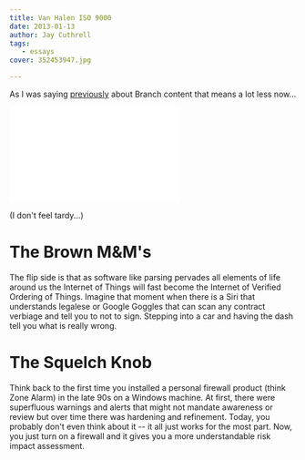 ```yaml
---
title: Van Halen ISO 9000
date: 2013-01-13
author: Jay Cuthrell
tags:
   - essays
cover: 352453947.jpg

---
```


As I was saying [previously](/burl-ives-workloads) about Branch content that means a lot less now...

<iframe width="300" height="168" src="//www.youtube.com/embed/YwHO2HnwfnA" frameborder="0" allowfullscreen></iframe>

(I don't feel tardy...)

# The Brown M&M's

The flip side is that as software like parsing pervades all elements of life around us the Internet of Things will fast become the Internet of Verified Ordering of Things. Imagine that moment when there is a Siri that understands legalese or Google Goggles that can scan any contract verbiage and tell you to not to sign. Stepping into a car and having the dash tell you what is really wrong.

# The Squelch Knob

Think back to the first time you installed a personal firewall product (think Zone Alarm) in the late 90s on a Windows machine. At first, there were superfluous warnings and alerts that might not mandate awareness or review but over time there was hardening and refinement. Today, you probably don't even think about it -- it all just works for the most part. Now, you just turn on a firewall and it gives you a more understandable risk impact assessment.
